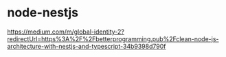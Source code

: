 # node-nestjs
https://medium.com/m/global-identity-2?redirectUrl=https%3A%2F%2Fbetterprogramming.pub%2Fclean-node-js-architecture-with-nestjs-and-typescript-34b9398d790f
